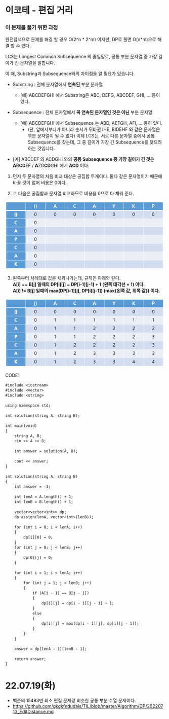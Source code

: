 #  이코테 - 편집 거리

### 이 문제를 풀기 위한 과정
완전탐색으로 문제를 해결 할 경우 O(2^n * 2^m) 이지만, DP로 풀면 O(n*m)으로 해결 할 수 있다.   

LCS는 Longest Common Subsequence 의 줄임말로, 공통 부분 문자열 중 가장 길이가 긴 문자열을 말합니다.

이 때, Substring과 Subsequence와의 차이점을 알 필요가 있습니다.

* Substring : 전체 문자열에서 **연속된** 부분 문자열
    * [예] ABCDEFGHI 에서 Substring은 ABC, DEFG, ABCDEF, GHI, … 등이 있다.
* Subsequence : 전체 문자열에서 **꼭 연속된 문자열인 것은 아닌** 부분 문자열
    * [예] ABCDEFGHI 에서 Subsequence 는 ABD, AEFGH, AFI, … 등이 있다.
        * (단, 앞에서부터가 아니라 순서가 뒤바뀐 IHE, BIDEHF 와 같은 문자열은 부분 문자열이 될 수 없다)
이제 LCS는, 서로 다른 문자열 중에서 공통 Subsequence를 찾는데, 그 중 길이가 가장 긴 Subsequence를 찾으려 하는 것입니다.

* [예] ABCDEF 와 ACDGHI 와의 **공통 Subsequence 중 가장 길이가 긴 것**은
**A**B**CD**EF / **A**ZG**CD**GHI 에서 **ACD** 이다.
  
  
1. 먼저 두 문자열의 처음 비교 대상은 공집합 두개이다. 둘다 같은 문자열이기 때문에 바꿀 것이 없어 비용은 0이다.  

2. 그 다음은 공집합과 문자열 비교하므로 비용을 0으로 다 채워 준다.  

![](https://github.com/gkgkfndudals/TIL/blob/master/Algorithm/img/img_20220719_LCS1.PNG)

3. 왼쪽부터 차례대로 값을 채워나가는데, 규칙은 아래와 같다.  
**A[i] == B[j] 일때의 DP[i][j] = DP[i-1][j-1] + 1 (왼쪽 대각선 + 1) 이다.**  
**A[i] != B[j] 일때의 max(DP[i-1][j], DP[i][j-1]) (max{왼쪽 값, 위쪽 값}) 이다.**  

![](https://github.com/gkgkfndudals/TIL/blob/master/Algorithm/img/img_20220719_LCS2.PNG)


CODE1

    #include <iostream>
    #include <vector>
    #include <string>

    using namespace std;

    int solution(string A, string B);

    int main(void)
    {
        string A, B;
        cin >> A >> B;

        int answer = solution(A, B);

        cout << answer;
    }

    int solution(string A, string B)
    {
        int answer = -1;

        int lenA = A.length() + 1;
        int lenB = B.length() + 1;

        vector<vector<int>> dp;
        dp.assign(lenA, vector<int>(lenB));

        for (int i = 0; i < lenA; i++)
        {
            dp[i][0] = 0;
        }
        for (int j = 0; j < lenB; j++)
        {
            dp[0][j] = 0;
        }

        for (int i = 1; i < lenA; i++)
        {
            for (int j = 1; j < lenB; j++)
            {
                if (A[i - 1] == B[j - 1])
                {
                    dp[i][j] = dp[i - 1][j - 1] + 1;
                }
                else
                {
                    dp[i][j] = max(dp[i - 1][j], dp[i][j - 1]);
                }
            }
        }

        answer = dp[lenA - 1][lenB - 1];

        return answer;
    }

# 22.07.19(화)
* 백준의 15483번 최소 편집 문제랑 비슷한 공통 부분 수열 문제이다.
* https://github.com/gkgkfndudals/TIL/blob/master/Algorithm/DP/20220713_EditDistance.md